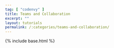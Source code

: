 ```yaml
---
tag: [ "codenvy" ]
title: Teams and Collaboration
excerpt: ""
layout: tutorials
permalink: /:categories/teams-and-collaboration/
---
```

{% include base.html %}
